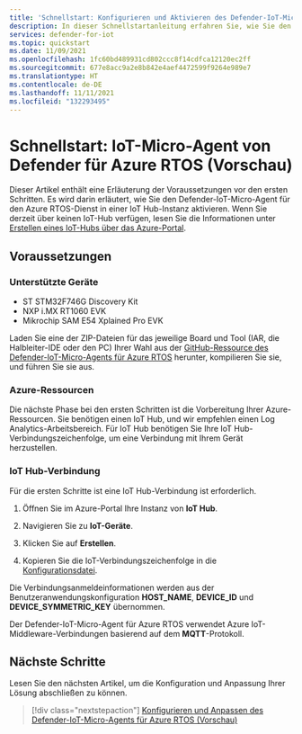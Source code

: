 ```yaml
---
title: 'Schnellstart: Konfigurieren und Aktivieren des Defender-IoT-Micro-Agents für Azure RTOS'
description: In dieser Schnellstartanleitung erfahren Sie, wie Sie den Defender-IoT-Micro-Agent für den Azure RTOS-Dienst in Ihre Azure IoT Hub-Instanz integrieren und darin aktivieren.
services: defender-for-iot
ms.topic: quickstart
ms.date: 11/09/2021
ms.openlocfilehash: 1fc60bd489931cd802ccc8f14cdfca12120ec2ff
ms.sourcegitcommit: 677e8acc9a2e8b842e4aef4472599f9264e989e7
ms.translationtype: HT
ms.contentlocale: de-DE
ms.lasthandoff: 11/11/2021
ms.locfileid: "132293495"
---
```

# <a name="quickstart-defender-iot-micro-agent-for-azure-rtos"></a>Schnellstart: IoT-Micro-Agent von Defender für Azure RTOS (Vorschau)

Dieser Artikel enthält eine Erläuterung der Voraussetzungen vor den ersten Schritten. Es wird darin erläutert, wie Sie den Defender-IoT-Micro-Agent für den Azure RTOS-Dienst in einer IoT Hub-Instanz aktivieren. Wenn Sie derzeit über keinen IoT-Hub verfügen, lesen Sie die Informationen unter [Erstellen eines IoT-Hubs über das Azure-Portal](../../iot-hub/iot-hub-create-through-portal.md).

## <a name="prerequisites"></a>Voraussetzungen 

### <a name="supported-devices"></a>Unterstützte Geräte

- ST STM32F746G Discovery Kit
- NXP i.MX RT1060 EVK
- Mikrochip SAM E54 Xplained Pro EVK

Laden Sie eine der ZIP-Dateien für das jeweilige Board und Tool (IAR, die Halbleiter-IDE oder den PC) Ihrer Wahl aus der [GitHub-Ressource des Defender-IoT-Micro-Agents für Azure RTOS](https://github.com/azure-rtos/azure-iot-preview/releases) herunter, kompilieren Sie sie, und führen Sie sie aus.

### <a name="azure-resources"></a>Azure-Ressourcen

Die nächste Phase bei den ersten Schritten ist die Vorbereitung Ihrer Azure-Ressourcen. Sie benötigen einen IoT Hub, und wir empfehlen einen Log Analytics-Arbeitsbereich. Für IoT Hub benötigen Sie Ihre IoT Hub-Verbindungszeichenfolge, um eine Verbindung mit Ihrem Gerät herzustellen. 
  
### <a name="iot-hub-connection"></a>IoT Hub-Verbindung

Für die ersten Schritte ist eine IoT Hub-Verbindung ist erforderlich. 

1. Öffnen Sie im Azure-Portal Ihre Instanz von **IoT Hub**.

1. Navigieren Sie zu **IoT-Geräte**.

1. Klicken Sie auf **Erstellen**.

1. Kopieren Sie die IoT-Verbindungszeichenfolge in die [Konfigurationsdatei](how-to-azure-rtos-security-module.md).

Die Verbindungsanmeldeinformationen werden aus der Benutzeranwendungskonfiguration **HOST_NAME**, **DEVICE_ID** und **DEVICE_SYMMETRIC_KEY** übernommen.

Der Defender-IoT-Micro-Agent für Azure RTOS verwendet Azure IoT-Middleware-Verbindungen basierend auf dem **MQTT**-Protokoll.

## <a name="next-steps"></a>Nächste Schritte

Lesen Sie den nächsten Artikel, um die Konfiguration und Anpassung Ihrer Lösung abschließen zu können.

> [!div class="nextstepaction"]
> [Konfigurieren und Anpassen des Defender-IoT-Micro-Agents für Azure RTOS (Vorschau)](how-to-azure-rtos-security-module.md)
